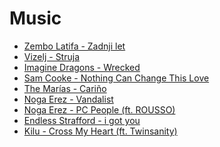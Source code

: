 # Music

<ul>
  <li>
    <a href="https://www.youtube.com/watch?v=utfZHYAGjFE&list=RDAMVMA52HpzAtLHU">
      Zembo Latifa - Zadnji let
    </a>
  </li>
  <li>
    <a href="https://www.youtube.com/watch?v=ltglc2k8mfQ&list=RDAMVMA52HpzAtLHU">
      Vizelj - Struja
    </a>
  </li>
  <li>
    <a href="https://www.youtube.com/watch?v=Y2NkuFIlLEo">
      Imagine Dragons - Wrecked
    </a>
  </li>
  <li>
    <a href="https://www.youtube.com/watch?v=d3TkNgdUH8w">
      Sam Cooke - Nothing Can Change This Love
    </a>
  </li>
  <li>
    <a href="https://www.youtube.com/watch?v=QHVp9xiUr9U">
      The Marías - Cariño
    </a>
  </li>
  <li>
    <a href="https://www.youtube.com/watch?v=eosxxSby5TU">
      Noga Erez - Vandalist
    </a>
  </li>
  <li>
    <a href="https://www.youtube.com/watch?v=K2630OFpX4c">
      Noga Erez - PC People (ft. ROUSSO)
    </a>
  </li>
  <li>
    <a href="https://www.youtube.com/watch?v=gmZPTyj2NCE">
      Endless Strafford - i got you 
    </a>
  </li>
  <li>
    <a href="https://www.youtube.com/watch?v=F_gDgCrlww4">
      Kilu - Cross My Heart (ft. Twinsanity) 
    </a>
  </li>
</ul>
